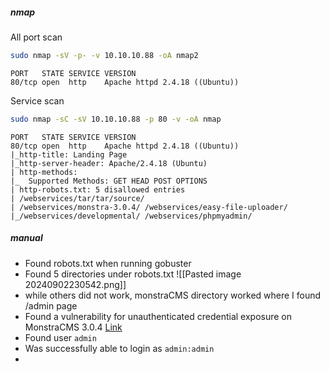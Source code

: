 ##### nmap

All port scan
```bash
sudo nmap -sV -p- -v 10.10.10.88 -oA nmap2
```
```
PORT   STATE SERVICE VERSION
80/tcp open  http    Apache httpd 2.4.18 ((Ubuntu))
```

Service scan
```bash
sudo nmap -sC -sV 10.10.10.88 -p 80 -v -oA nmap 
```
```
PORT   STATE SERVICE VERSION
80/tcp open  http    Apache httpd 2.4.18 ((Ubuntu))
|_http-title: Landing Page
|_http-server-header: Apache/2.4.18 (Ubuntu)
| http-methods: 
|_  Supported Methods: GET HEAD POST OPTIONS
| http-robots.txt: 5 disallowed entries 
| /webservices/tar/tar/source/ 
| /webservices/monstra-3.0.4/ /webservices/easy-file-uploader/ 
|_/webservices/developmental/ /webservices/phpmyadmin/
```

##### manual

- Found robots.txt when running gobuster
- Found 5 directories under robots.txt
![[Pasted image 20240902230542.png]]
- while others did not work, monstraCMS directory worked where I found /admin page
- Found a vulnerability for unauthenticated credential exposure on MonstraCMS 3.0.4 [Link](https://simpleinfoseccom.wordpress.com/2018/05/27/monstra-cms-3-0-4-unauthenticated-user-credential-exposure/)
- Found user `admin`
- Was successfully able to login as `admin:admin`
- 